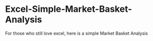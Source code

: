 # Excel-Simple-Market-Basket-Analysis
For those who still love excel, here is a simple Market Basket Analysis
